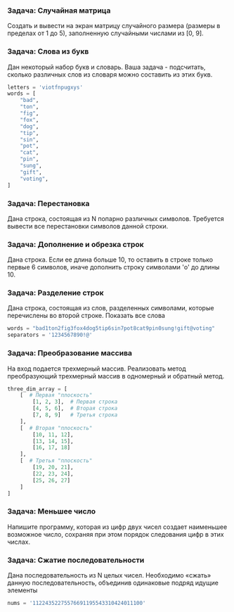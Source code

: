 ### Задача: Случайная матрица

Создать и вывести на экран матрицу случайного размера (размеры в пределах от 1 до 5), заполненную случайными числами из [0, 9].


### Задача: Слова из букв

Дан некоторый набор букв и словарь. Ваша задача - подсчитать, сколько различных слов из словаря можно составить из этих букв.

```python
letters = 'viotfnpugxys'
words = [
    "bad",
    "ton",
    "fig",
    "fox",
    "dog",
    "tip",
    "sin",
    "pot",
    "cat",
    "pin",
    "sung",
    "gift",
    "voting",
]
```

### Задача: Перестановка

Дана строка, состоящая из N попарно различных символов. Требуется вывести все перестановки символов данной строки.


### Задача: Дополнение и обрезка строк

Дана строка. Если ее длина больше 10, то оставить в строке только первые 6 символов, иначе дополнить строку символами 'o' до длины 10.


### Задача: Разделение строк

Дана строка, состоящая из слов, разделенных символами, которые перечислены во второй строке. Показать все слова

```python
words = "bad1ton2fig3fox4dog5tip6sin7pot8cat9pin0sung!gift@voting"
separators = '1234567890!@'
```

### Задача: Преобразование массива
На вход подается трехмерный массив. Реализовать метод преобразующий трехмерный массив в одномерный и обратный метод.

```python
three_dim_array = [
    [  # Первая "плоскость"
        [1, 2, 3],  # Первая строка
        [4, 5, 6],  # Вторая строка
        [7, 8, 9]   # Третья строка
    ],
    [  # Вторая "плоскость"
        [10, 11, 12],
        [13, 14, 15],
        [16, 17, 18]
    ],
    [  # Третья "плоскость"
        [19, 20, 21],
        [22, 23, 24],
        [25, 26, 27]
    ]
]
```

### Задача: Меньшее число
Напишите программу, которая из цифр двух чисел создает наименьшее возможное число, сохраняя при этом порядок следования цифр в этих числах.


### Задача: Сжатие последовательности
Дана последовательность из N целых чисел. Необходимо «сжать» данную последовательность, объединив одинаковые подряд идущие элементы
```python
nums = '11224352275576691195543310424011100'
```